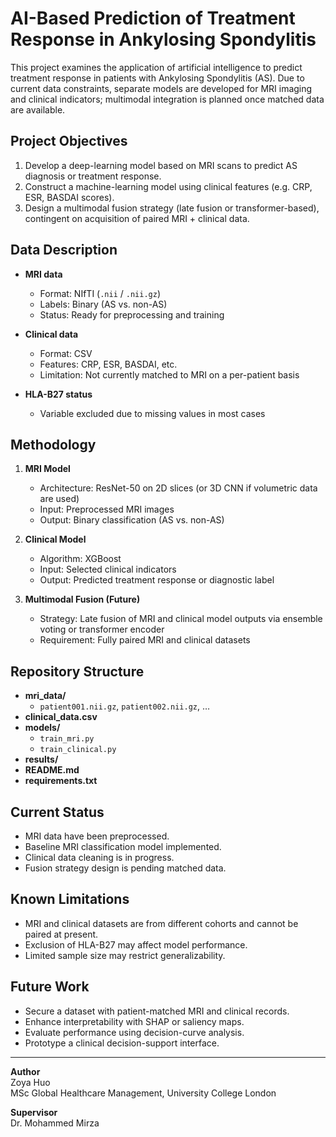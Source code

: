 # AI-Based Prediction of Treatment Response in Ankylosing Spondylitis

This project examines the application of artificial intelligence to predict treatment response in patients with Ankylosing Spondylitis (AS). Due to current data constraints, separate models are developed for MRI imaging and clinical indicators; multimodal integration is planned once matched data are available.

## Project Objectives

1. Develop a deep-learning model based on MRI scans to predict AS diagnosis or treatment response.  
2. Construct a machine-learning model using clinical features (e.g. CRP, ESR, BASDAI scores).  
3. Design a multimodal fusion strategy (late fusion or transformer-based), contingent on acquisition of paired MRI + clinical data.

## Data Description

- **MRI data**  
  - Format: NIfTI (`.nii` / `.nii.gz`)  
  - Labels: Binary (AS vs. non-AS)  
  - Status: Ready for preprocessing and training  

- **Clinical data**  
  - Format: CSV  
  - Features: CRP, ESR, BASDAI, etc.  
  - Limitation: Not currently matched to MRI on a per-patient basis  

- **HLA-B27 status**  
  - Variable excluded due to missing values in most cases  

## Methodology

1. **MRI Model**  
   - Architecture: ResNet-50 on 2D slices (or 3D CNN if volumetric data are used)  
   - Input: Preprocessed MRI images  
   - Output: Binary classification (AS vs. non-AS)  

2. **Clinical Model**  
   - Algorithm: XGBoost  
   - Input: Selected clinical indicators  
   - Output: Predicted treatment response or diagnostic label  

3. **Multimodal Fusion (Future)**  
   - Strategy: Late fusion of MRI and clinical model outputs via ensemble voting or transformer encoder  
   - Requirement: Fully paired MRI and clinical datasets  

## Repository Structure

- **mri_data/**  
  - `patient001.nii.gz`, `patient002.nii.gz`, …  
- **clinical_data.csv**  
- **models/**  
  - `train_mri.py`  
  - `train_clinical.py`  
- **results/**  
- **README.md**  
- **requirements.txt**  

## Current Status

- MRI data have been preprocessed.  
- Baseline MRI classification model implemented.  
- Clinical data cleaning is in progress.  
- Fusion strategy design is pending matched data.

## Known Limitations

- MRI and clinical datasets are from different cohorts and cannot be paired at present.  
- Exclusion of HLA-B27 may affect model performance.  
- Limited sample size may restrict generalizability.

## Future Work

- Secure a dataset with patient-matched MRI and clinical records.  
- Enhance interpretability with SHAP or saliency maps.  
- Evaluate performance using decision-curve analysis.  
- Prototype a clinical decision-support interface.

---

**Author**  
Zoya Huo  
MSc Global Healthcare Management, University College London  

**Supervisor**  
Dr. Mohammed Mirza  
